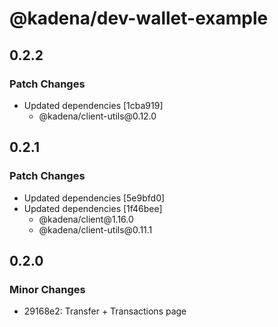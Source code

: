 # @kadena/dev-wallet-example

## 0.2.2

### Patch Changes

- Updated dependencies \[1cba919]
  - @kadena/client-utils\@0.12.0

## 0.2.1

### Patch Changes

- Updated dependencies \[5e9bfd0]
- Updated dependencies \[1f46bee]
  - @kadena/client\@1.16.0
  - @kadena/client-utils\@0.11.1

## 0.2.0

### Minor Changes

- 29168e2: Transfer + Transactions page
